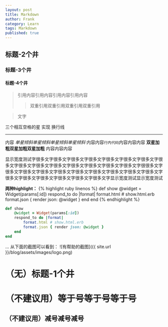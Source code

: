 ```yaml
---
layout: post
title: Markdown
author: Frank
category: Learn
tags: Markdown
published: true
---
```



## 标题-2个井
### 标题-3个井
#### 标题-4个井

> 引用内容引用内容引用内容引用内容
> > 双重引用双重引用双重引用双重引用

> 文字

三个相互空格的星 实现 换行线
* * *

内容 *单星倾斜单星倾斜单星倾斜单星倾斜* 内容内容`行内代码`内容内容内容 **双星加粗双星加粗双星加粗** 内容内容内容

显示宽度测试字很多文字很多文字很多文字很多文字很多文字很多文字很多文字很多文字很多文字很多文字很多文字很多文字很多文字很多文字很多文字很很多文字很多文字很多文字很多文字很多文字很多文字很多文字很多文字很多文字很多文字很多文字很多文字很多文字很多文字很多文字很多文字显示宽度测试显示宽度测试


**两种highlight：**
{% highlight ruby linenos %}
def show
	@widget = Widget(params[:id])
	respond_to do |format|
		format.html # show.html.erb
		format.json { render json: @widget }
	end
end
{% endhighlight %}

``` ruby
def show
	@widget = Widget(params[:id])
	respond_to do |format|
		format.html # show.html.erb
		format.json { render json: @widget }
	end
end
```


… 从下面的截图可以看到：
![有帮助的截图]({{ site.url }}/blog/assets/images/logo.png)


# （无）标题-1个井

（不建议用）等于号等于号等于号
===
（不建议用）减号减号减号
---
